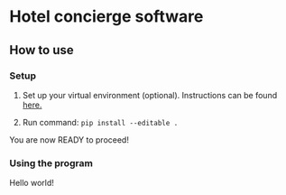 # Hotel concierge software

## How to use
### Setup

1) Set up your virtual environment (optional). Instructions can be found [here.](https://uoa-eresearch.github.io/eresearch-cookbook/recipe/2014/11/26/python-virtual-env/)

2) Run command: `pip install --editable .`

You are now READY to proceed!

### Using the program

Hello world!